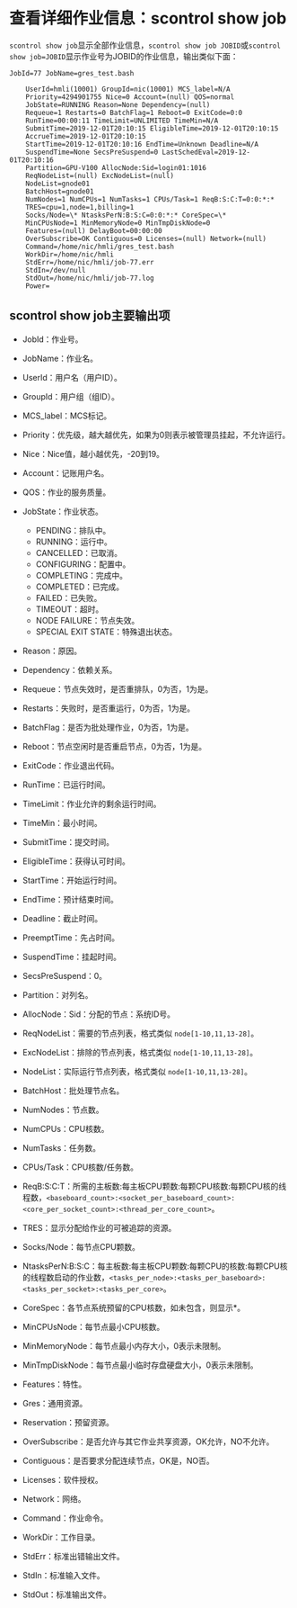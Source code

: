 # 查看详细作业信息：scontrol show job

`scontrol show job`显示全部作业信息，`scontrol show job JOBID`或`scontrol show job=JOBID`显示作业号为JOBID的作业信息，输出类似下面：

```
JobId=77 JobName=gres_test.bash

    UserId=hmli(10001) GroupId=nic(10001) MCS_label=N/A
    Priority=4294901755 Nice=0 Account=(null) QOS=normal
    JobState=RUNNING Reason=None Dependency=(null)
    Requeue=1 Restarts=0 BatchFlag=1 Reboot=0 ExitCode=0:0
    RunTime=00:00:11 TimeLimit=UNLIMITED TimeMin=N/A
    SubmitTime=2019-12-01T20:10:15 EligibleTime=2019-12-01T20:10:15
    AccrueTime=2019-12-01T20:10:15
    StartTime=2019-12-01T20:10:16 EndTime=Unknown Deadline=N/A
    SuspendTime=None SecsPreSuspend=0 LastSchedEval=2019-12-01T20:10:16
    Partition=GPU-V100 AllocNode:Sid=login01:1016
    ReqNodeList=(null) ExcNodeList=(null)
    NodeList=gnode01
    BatchHost=gnode01
    NumNodes=1 NumCPUs=1 NumTasks=1 CPUs/Task=1 ReqB:S:C:T=0:0:*:*
    TRES=cpu=1,node=1,billing=1
    Socks/Node=\* NtasksPerN:B:S:C=0:0:*:* CoreSpec=\*
    MinCPUsNode=1 MinMemoryNode=0 MinTmpDiskNode=0
    Features=(null) DelayBoot=00:00:00
    OverSubscribe=OK Contiguous=0 Licenses=(null) Network=(null)
    Command=/home/nic/hmli/gres_test.bash
    WorkDir=/home/nic/hmli
    StdErr=/home/nic/hmli/job-77.err
    StdIn=/dev/null
    StdOut=/home/nic/hmli/job-77.log
    Power=
```

## scontrol show job主要输出项

- JobId：作业号。

- JobName：作业名。

- UserId：用户名（用户ID）。

- GroupId：用户组（组ID）。

- MCS_label：MCS标记。

- Priority：优先级，越大越优先，如果为0则表示被管理员挂起，不允许运行。

- Nice：Nice值，越小越优先，-20到19。

- Account：记账用户名。

- QOS：作业的服务质量。

- JobState：作业状态。

  - PENDING：排队中。
  - RUNNING：运行中。
  - CANCELLED：已取消。
  - CONFIGURING：配置中。
  - COMPLETING：完成中。
  - COMPLETED：已完成。
  - FAILED：已失败。
  - TIMEOUT：超时。
  - NODE FAILURE：节点失效。
  - SPECIAL EXIT STATE：特殊退出状态。

- Reason：原因。

- Dependency：依赖关系。

- Requeue：节点失效时，是否重排队，0为否，1为是。

- Restarts：失败时，是否重运行，0为否，1为是。

- BatchFlag：是否为批处理作业，0为否，1为是。

- Reboot：节点空闲时是否重启节点，0为否，1为是。

- ExitCode：作业退出代码。

- RunTime：已运行时间。

- TimeLimit：作业允许的剩余运行时间。

- TimeMin：最小时间。

- SubmitTime：提交时间。

- EligibleTime：获得认可时间。

- StartTime：开始运行时间。

- EndTime：预计结束时间。

- Deadline：截止时间。

- PreemptTime：先占时间。

- SuspendTime：挂起时间。

- SecsPreSuspend：0。

- Partition：对列名。

- AllocNode：Sid：分配的节点：系统ID号。

- ReqNodeList：需要的节点列表，格式类似 `node[1-10,11,13-28]`。

- ExcNodeList：排除的节点列表，格式类似 `node[1-10,11,13-28]`。

- NodeList：实际运行节点列表，格式类似 `node[1-10,11,13-28]`。

- BatchHost：批处理节点名。

- NumNodes：节点数。

- NumCPUs：CPU核数。

- NumTasks：任务数。

- CPUs/Task：CPU核数/任务数。

- ReqB:S:C:T：所需的主板数:每主板CPU颗数:每颗CPU核数:每颗CPU核的线程数，`<baseboard_count>:<socket_per_baseboard_count>:<core_per_socket_count>:<thread_per_core_count>`。

- TRES：显示分配给作业的可被追踪的资源。

- Socks/Node：每节点CPU颗数。

- NtasksPerN:B:S:C：每主板数:每主板CPU颗数:每颗CPU的核数:每颗CPU核的线程数启动的作业数，`<tasks_per_node>:<tasks_per_baseboard>:<tasks_per_socket>:<tasks_per_core>`。

- CoreSpec：各节点系统预留的CPU核数，如未包含，则显示\*。

- MinCPUsNode：每节点最小CPU核数。

- MinMemoryNode：每节点最小内存大小，0表示未限制。

- MinTmpDiskNode：每节点最小临时存盘硬盘大小，0表示未限制。

- Features：特性。

- Gres：通用资源。

- Reservation：预留资源。

- OverSubscribe：是否允许与其它作业共享资源，OK允许，NO不允许。

- Contiguous：是否要求分配连续节点，OK是，NO否。

- Licenses：软件授权。

- Network：网络。

- Command：作业命令。

- WorkDir：工作目录。

- StdErr：标准出错输出文件。

- StdIn：标准输入文件。

- StdOut：标准输出文件。
